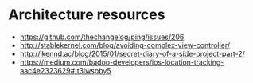 # Architecture resources

- https://github.com/thechangelog/ping/issues/206
- http://stablekernel.com/blog/avoiding-complex-view-controller/
- http://ikennd.ac/blog/2015/01/secret-diary-of-a-side-project-part-2/
- https://medium.com/badoo-developers/ios-location-tracking-aac4e2323629#.t3lwspby5
